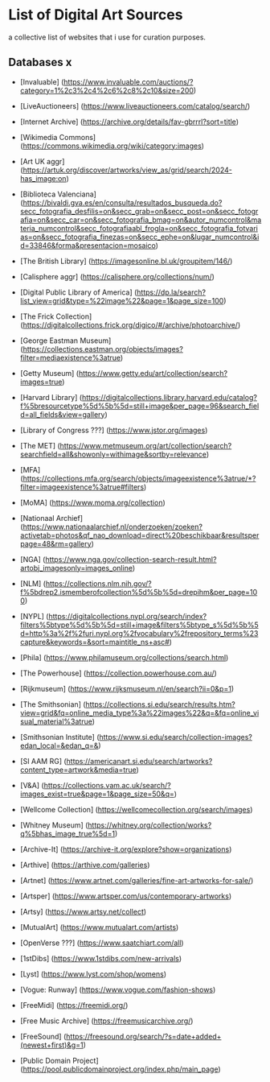 # List of Digital Art Sources

a collective list of websites that i use for curation purposes.

## Databases x

-   [Invaluable] (https://www.invaluable.com/auctions/?category=1%2c3%2c4%2c6%2c8%2c10&size=200)
-   [LiveAuctioneers] (https://www.liveauctioneers.com/catalog/search/)
-   [Internet Archive] (https://archive.org/details/fav-gbrrrl?sort=title)
-   [Wikimedia Commons] (https://commons.wikimedia.org/wiki/category:images)
-   [Art UK   aggr] (https://artuk.org/discover/artworks/view_as/grid/search/2024-has_image:on)
- [Biblioteca Valenciana] (https://bivaldi.gva.es/en/consulta/resultados_busqueda.do?secc_fotografia_desfilis=on&secc_grab=on&secc_post=on&secc_fotografia=on&secc_car=on&secc_fotografia_bmag=on&autor_numcontrol&materia_numcontrol&secc_fotografiaabl_frogla=on&secc_fotografia_fotvarias=on&secc_fotografia_finezas=on&secc_ephe=on&lugar_numcontrol&id=33846&forma&presentacion=mosaico)
-   [The British Library] (https://imagesonline.bl.uk/groupitem/146/)
-   [Calisphere   aggr] (https://calisphere.org/collections/num/)
-   [Digital Public Library of America] (https://dp.la/search?list_view=grid&type=%22image%22&page=1&page_size=100)
-   [The Frick Collection] (https://digitalcollections.frick.org/digico/#/archive/photoarchive/)
-   [George Eastman Museum] (https://collections.eastman.org/objects/images?filter=mediaexistence%3atrue)
-   [Getty Museum] (https://www.getty.edu/art/collection/search?images=true)
-   [Harvard Library] (https://digitalcollections.library.harvard.edu/catalog?f%5bresourcetype%5d%5b%5d=still+image&per_page=96&search_field=all_fields&view=gallery)
-   [Library of Congress ???] (https://www.jstor.org/images)
-   [The MET] (https://www.metmuseum.org/art/collection/search?searchfield=all&showonly=withimage&sortby=relevance)
-   [MFA] (https://collections.mfa.org/search/objects/imageexistence%3atrue/*?filter=imageexistence%3atrue#filters)
- [MoMA] (https://www.moma.org/collection)
-   [Nationaal Archief] (https://www.nationaalarchief.nl/onderzoeken/zoeken?activetab=photos&qf_nao_download=direct%20beschikbaar&resultsperpage=48&rm=gallery)
-   [NGA] (https://www.nga.gov/collection-search-result.html?artobj_imagesonly=images_online)
-   [NLM] (https://collections.nlm.nih.gov/?f%5bdrep2.ismemberofcollection%5d%5b%5d=drepihm&per_page=100)
-   [NYPL] (https://digitalcollections.nypl.org/search/index?filters%5btype%5d%5b%5d=still+image&filters%5btype_s%5d%5b%5d=http%3a%2f%2furi.nypl.org%2fvocabulary%2frepository_terms%23capture&keywords=&sort=maintitle_ns+asc#)
- [Phila] (https://www.philamuseum.org/collections/search.html)
- [The Powerhouse] (https://collection.powerhouse.com.au/)
- [Rijkmuseum] (https://www.rijksmuseum.nl/en/search?ii=0&p=1)
-   [The Smithsonian] (https://collections.si.edu/search/results.htm?view=grid&fq=online_media_type%3a%22images%22&q=&fq=online_visual_material%3atrue)
- [Smithsonian Institute] (https://www.si.edu/search/collection-images?edan_local=&edan_q=&)
- [SI AAM RG] (https://americanart.si.edu/search/artworks?content_type=artwork&media=true)
- [V&A] (https://collections.vam.ac.uk/search/?images_exist=true&page=1&page_size=50&q=)
- [Wellcome Collection] (https://wellcomecollection.org/search/images)
- [Whitney Museum] (https://whitney.org/collection/works?q%5bhas_image_true%5d=1)

- [Archive-It] (https://archive-it.org/explore?show=organizations)
- [Arthive] (https://arthive.com/galleries)
- [Artnet] (https://www.artnet.com/galleries/fine-art-artworks-for-sale/)
-   [Artsper] (https://www.artsper.com/us/contemporary-artworks)
-   [Artsy] (https://www.artsy.net/collect)
-   [MutualArt] (https://www.mutualart.com/artists)
- [OpenVerse ???] (https://www.saatchiart.com/all)
- [1stDibs] (https://www.1stdibs.com/new-arrivals)
-   [Lyst] (https://www.lyst.com/shop/womens)
-   [Vogue: Runway] (https://www.vogue.com/fashion-shows)

- [FreeMidi] (https://freemidi.org/)
- [Free Music Archive] (https://freemusicarchive.org/)
- [FreeSound] (https://freesound.org/search/?s=date+added+(newest+first)&g=1)
- [Public Domain Project] (https://pool.publicdomainproject.org/index.php/main_page)